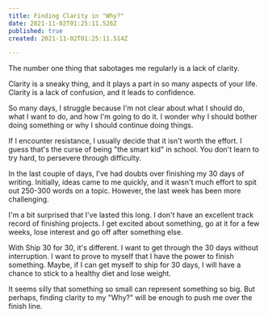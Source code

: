 ```yaml
---
title: Finding Clarity in "Why?"
date: 2021-11-02T01:25:11.526Z
published: true
created: 2021-11-02T01:25:11.514Z

---
```

The number one thing that sabotages me regularly is a lack of clarity.

Clarity is a sneaky thing, and it plays a part in so many aspects of your life. Clarity is a lack of confusion, and it leads to confidence.

So many days, I struggle because I'm not clear about what I should do, what I want to do, and how I'm going to do it. I wonder why I should bother doing something or why I should continue doing things.

If I encounter resistance, I usually decide that it isn't worth the effort. I guess that's the curse of being "the smart kid" in school. You don't learn to try hard, to persevere through difficulty.

In the last couple of days, I've had doubts over finishing my 30 days of writing. Initially, ideas came to me quickly, and it wasn't much effort to spit out 250-300 words on a topic. However, the last week has been more challenging.

I'm a bit surprised that I've lasted this long. I don't have an excellent track record of finishing projects. I get excited about something, go at it for a few weeks, lose interest and go off after something else.

With Ship 30 for 30, it's different. I want to get through the 30 days without interruption. I want to prove to myself that I have the power to finish something. Maybe, if I can get myself to ship for 30 days, I will have a chance to stick to a healthy diet and lose weight.

It seems silly that something so small can represent something so big. But perhaps, finding clarity to my "Why?" will be enough to push me over the finish line.
